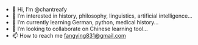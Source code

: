 - 👋 Hi, I’m @chantreafy
- 👀 I’m interested in history, philosophy, linguistics, artificial intelligence...
- 🌱 I’m currently learning German, python, medical history...
- 💞️ I’m looking to collaborate on Chinese learning tool...
- 📫 How to reach me fangying831@gmail.com

<!---
chantreafy/chantreafy is a ✨ special ✨ repository because its `README.md` (this file) appears on your GitHub profile.
You can click the Preview link to take a look at your changes.
--->
